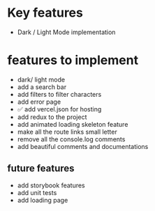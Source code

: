 # Key features

* Dark / Light Mode implementation

# features to implement

* dark/ light mode
* add a search bar
* add filters to filter characters
* add error page
* ✅ add vercel.json for hosting
* add redux to the project
* add animated loading skeleton feature
* make all the route links small letter
* remove all the console.log comments
* add beautiful comments and documentations

## future features

* add storybook features
* add unit tests
* add loading page
